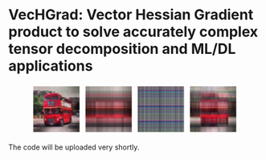 # VecHGrad: Vector Hessian Gradient product to solve accurately complex tensor decomposition and ML/DL applications


<p align="middle">
  <img src="https://github.com/dagrate/vechgrad/blob/master/images/bus_als.png" alt="ALS" width="100" />
  <img src="https://github.com/dagrate/vechgrad/blob/master/images/bus_sgd.png" alt="ALS" width="100"/>
  <img src="https://github.com/dagrate/vechgrad/blob/master/images/bus_nag.png" alt="ALS" width="100"/>
  <img src="https://github.com/dagrate/vechgrad/blob/master/images/bus_adam.png" alt="ALS" width="100"/>
</p>

The code will be uploaded very shortly.
